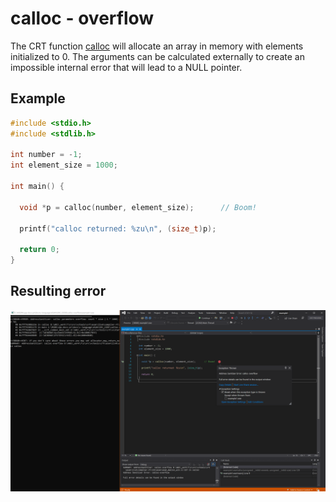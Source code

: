 # calloc - overflow

The CRT function [calloc](https://docs.microsoft.com/en-us/cpp/c-runtime-library/reference/calloc?view=msvc-160) will allocate an array in memory with elements initialized to 0. The arguments can be calculated externally to create an impossible internal error that will lead to a NULL pointer.

## Example

```cpp
#include <stdio.h>
#include <stdlib.h>

int number = -1;
int element_size = 1000;

int main() {

  void *p = calloc(number, element_size);      // Boom!

  printf("calloc returned: %zu\n", (size_t)p);

  return 0;
}
```

## Resulting error

![example1](SRC_CODE/calloc-overflow/example1.PNG)

